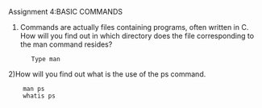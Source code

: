 
Assignment 4:BASIC COMMANDS
  1) Commands are actually files containing programs, often written in C.
     How will you find out in which directory does  the file corresponding to the man command 
     resides?

            Type man
  2)How will you find out what is the use of the ps command.
        
        man ps
        whatis ps














   
